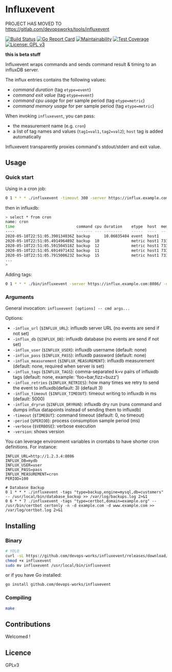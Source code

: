 # Influxevent

PROJECT HAS MOVED TO https://gitlab.com/devopsworks/tools/influxevent

[![Build Status](https://travis-ci.org/devops-works/influxevent.svg?branch=master)](https://travis-ci.org/devops-works/influxevent)
[![Go Report Card](https://goreportcard.com/badge/github.com/devops-works/influxevent)](https://goreportcard.com/report/github.com/devops-works/influxevent)
[![Maintainability](https://api.codeclimate.com/v1/badges/c4371a3fb883f200ccef/maintainability)](https://codeclimate.com/github/devops-works/influxevent/maintainability)
[![Test Coverage](https://api.codeclimate.com/v1/badges/c4371a3fb883f200ccef/test_coverage)](https://codeclimate.com/github/devops-works/influxevent/test_coverage)
[![License: GPL v3](https://img.shields.io/badge/License-GPLv3-blue.svg)](https://www.gnu.org/licenses/gpl-3.0)

**this is beta stuff**

Influxevent wraps commands and sends command result & timing to an influxDB server.

The influx entries contains the following values:

- *command duration* (tag `etype=event`)
- *command exit value* (tag `etype=event`)
- *command cpu usage* for per sample period (tag `etype=metric`)
- *command memory usage* for per sample period (tag `etype=metric`)

When invoking `influxevent`, you can pass:

- the measurement name (e.g. `cron`)
- a list of tag names and values (`tag1=val1,tag2=val2`); `host` tag is added
  automatically

Influxevent transparently proxies command's stdout/stderr and exit value.

## Usage

### Quick start

Using in a cron job:

```bash
0 1 * * * ./influxevent -timeout 300 -server https://influx.example.com:8086/ -db mydb -measurement cron -period 100 -tag command=backup -retry 3 -- /usr/local/bin/database_backup >> /var/log/backups.log 2>&1
```

then in influxdb:

```bash
> select * from cron
name: cron
time                           command cpu duration    etype  host  memory status
----                           ------- --- --------    -----  ----  ------ ------
2020-05-10T22:51:05.390134036Z backup      10.06035404 event  host1        0
2020-05-10T22:51:05.491496489Z backup  10              metric host1 733184 
2020-05-10T22:51:05.591504518Z backup  12              metric host1 733184 
2020-05-10T22:51:05.691497143Z backup  11              metric host1 733184 
2020-05-10T22:51:05.791500623Z backup  15              metric host1 733184 
...
>
```

Adding tags:

```bash
0 1 * * * ./bin/influxevent -server https://influx.example.com:8086/ -db mydb -measurement events --tags program=database_backup,db=foodb -- /usr/local/bin/database_backup foodb >> /var/log/backups.log 2>&1
```

### Arguments

General invocation: `influxevent [options] -- cmd args...`

Options:

- `-influx_url` (`$INFLUX_URL`): influxdb server URL (no events are send if not set)
- `-influx_db` (`$INFLUX_DB`): influxdb database (no events are send if not set)
- `-influx_user` (`$INFLUX_USER`): influxdb username (default: none)
- `-influx_pass` (`$INFLUX_PASS`): influxdb password (default: none)
- `-influx_measurement` (`$INFLUX_MEASUREMENT`): influxdb measurement (default: none, required when server is set)
- `-influx_tags` (`$INFLUX_TAGS`): comma-separated k=v pairs of influxdb tags (default: none, example: 'foo=bar,fizz=buzz')
- `-influx_retries` (`$INFLUX_RETRIES`): how many times we retry to send the event to influxdb(default: 3) (default 3)
- `-influx_timeout` (`$INFLUX_TIMEOUT`): timeout writing to influxdb in ms (default: 5000)
- `-influx_dryrun` (`$INFLUX_DRYRUN`): influxdb dry run (runs command and dumps influx datapoints instead of sending them to influxdb)
- `-timeout` (`$TIMEOUT`): command timeout (default: 0, no timeout)
- `-period` (`$PERIOD`): process consumption sample period (ms)
- `-verbose` (`$VERBOSE`): verbose execution
- `-version`: shows version

You can leverage environment variables in crontabs to have shorter cron
definitions. For instance:

```
INFLUX_URL=http://1.2.3.4:8086
INFLUX_DB=mydb
INFLUX_USER=user
INFLUX_PASS=pass
INFLUX_MEASUREMENT=cron
PERIOD=100

# Database Backup
0 1 * * * ./influxevent -tags "type=backup,engine=mysql,db=customers" -- /usr/local/bin/database_backup >> /var/log/backups.log 2>&1
0 6 * * 7 ./influxevent -tags "type=certbot,domain=example.org" -- /usr/bin/certbot certonly -n -d example.com -d www.example.com >> /var/log/certbot.log 2>&1
```

## Installing

### Binary

```bash
# YOLO
curl -sL https://github.com/devops-works/influxevent/releases/download/v0.5/influxevent-amd64-v0.5.gz -o - | gunzip > influxevent
chmod +x influxevent
sudo mv influxevent /usr/local/bin/influxevent
```

or if you have Go installed:

```bash
go install github.com/devops-works/influxevent
```

### Compiling

```bash
make
```

## Contributions

Welcomed !

## Licence

GPLv3
